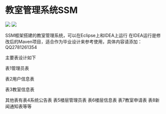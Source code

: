 # 教室管理系统SSM
![](https://img.shields.io/badge/SSM-%E6%95%99%E5%AE%A4%E7%AE%A1%E7%90%86%E7%B3%BB%E7%BB%9F-brightgreen)
![](https://img.shields.io/badge/%E6%AF%95%E4%B8%9A%E8%AE%BE%E8%AE%A1-Maven-brightgreen)

SSM框架搭建的教室管理系统，可以在Eclipse上和IDEA上运行
在IDEA运行是修改后的Maven项目，适合作为毕业设计来参考使用，具体内容请添加：QQ2781261354

主要表设计如下

表1管理员表

表2用户信息表

表3教室信息表

其他表有表4系统公告表 表5楼层管理员表 表6楼层信息表 表7教室申请表 表8新闻通知表等等
